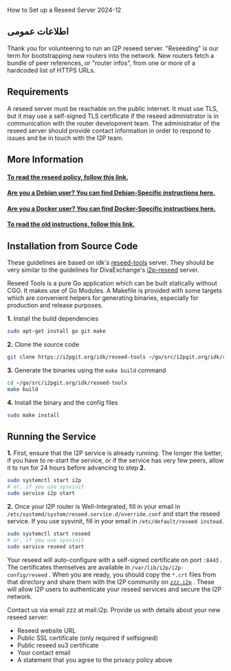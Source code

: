  How to Set up a
Reseed Server 2024-12


## اطلاعات عمومی

Thank you for volunteering to run an I2P reseed server. \"Reseeding\" is
our term for bootstrapping new routers into the network. New routers
fetch a bundle of peer references, or \"router infos\", from one or more
of a hardcoded list of HTTPS URLs.

## Requirements

A reseed server must be reachable on the public internet. It must use
TLS, but it may use a self-signed TLS certificate if the reseed
administrator is in communication with the router development team. The
administrator of the reseed server should provide contact information in
order to respond to issues and be in touch with the I2P team.

## More Information

#### [To read the reseed policy, follow this link.](reseed-policy)

#### [Are you a Debian user? You can find Debian-Specific instructions here.](reseed-debian)

#### [Are you a Docker user? You can find Docker-Specific instructions here.](reseed-docker)

#### [To read the old instructions, follow this link.](reseed-old)

## Installation from Source Code

These guidelines are based on idk\'s
[reseed-tools](https://i2pgit.org/idk/reseed-tools) server. They should
be very similar to the guidelines for DivaExchange\'s
[i2p-reseed](https://codeberg.org/diva.exchange/i2p-reseed) server.

Reseed Tools is a pure Go application which can be built statically
without CGO. It makes use of Go Modules. A Makefile is provided with
some targets which are convenient helpers for generating binaries,
especially for production and release purposes.

**1.** Install the build dependencies

``` sh
sudo apt-get install go git make
```

**2.** Clone the source code

``` sh
git clone https://i2pgit.org/idk/reseed-tools ~/go/src/i2pgit.org/idk/reseed-tools
```

**3.** Generate the binaries using the ` make build ` command

``` sh
cd ~/go/src/i2pgit.org/idk/reseed-tools
make build
```

**4.** Install the binary and the config files

``` sh
sudo make install
```

## Running the Service

**1.** First, ensure that the I2P service is already running. The longer
the better, if you have to re-start the service, or if the service has
very few peers, allow it to run for 24 hours before advancing to step
**2.**

``` sh
sudo systemctl start i2p
# or, if you use sysvinit
sudo service i2p start
```

**2.** Once your I2P router is Well-Integrated, fill in your email in
`/etc/systemd/system/reseed.service.d/override.conf` and start the
reseed service. If you use sysvinit, fill in your email in
`/etc/default/reseed instead`.

``` sh
sudo systemctl start reseed
# or, if you use sysvinit
sudo service reseed start
```

Your reseed will auto-configure with a self-signed certificate on port
` :8443 ` . The certificates themselves are available in
` /var/lib/i2p/i2p-config/reseed ` . When you are ready, you should copy
the ` *.crt ` files from that directory and share them with the I2P
community on [` zzz.i2p `](http://zzz.i2p) . These will allow I2P users
to authenticate your reseed services and secure the I2P network.

Contact us via email zzz at mail.i2p. Provide us with details about your
new reseed server:

- Reseed website URL
- Public SSL certificate (only required if selfsigned)
- Public reseed su3 certificate
- Your contact email
- A statement that you agree to the privacy policy above


